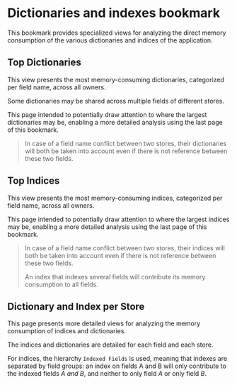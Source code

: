 # Dictionaries and indexes bookmark

This bookmark provides specialized views for analyzing the direct memory
consumption of the various dictionaries and indices of the application.

## Top Dictionaries

This view presents the most memory-consuming dictionaries, categorized per field
name, across all owners.

Some dictionaries may be shared across multiple fields of different stores.

This page intended to potentially draw attention to where the largest
dictionaries may be, enabling a more detailed analysis using the last
page of this bookmark.

> In case of a field name conflict between two stores, their dictionaries will
> both be taken into account even if there is not reference between these two
> fields.

## Top Indices

This view presents the most memory-consuming indices, categorized per field
name, across all owners.

This page intended to potentially draw attention to where the largest indices
may be, enabling a more detailed analysis using the last page of this bookmark.

> In case of a field name conflict between two stores, their indices will
> both be taken into account even if there is not reference between these two
> fields.
> 
> An index that indexes several fields will contribute its memory consumption to
> all fields.

## Dictionary and Index per Store

This page presents more detailed views for analyzing the memory consumption of
indices and dictionaries.

The indices and dictionaries are detailed for each field and each store.

For indices, the hierarchy `Indexed Fields` is used, meaning that indexes are
separated by field groups: an index on fields A and B will only contribute to
the indexed fields *A and B*, and neither to only field *A* or only field *B*.
